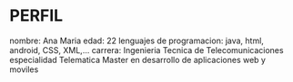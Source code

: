 PERFIL
==================
nombre: Ana Maria
edad: 22
lenguajes de programacion: java, html, android, CSS, XML,...
carrera: Ingenieria Tecnica de Telecomunicaciones especialidad Telematica
		 Master en desarrollo de aplicaciones web y moviles